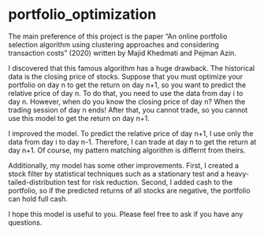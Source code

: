 # portfolio_optimization

The main preference of this project is the paper “An online portfolio selection algorithm using clustering approaches and considering transaction costs” (2020) written by Majid Khedmati and Pejman Azin.

I discovered that this famous algorithm has a huge drawback. 
The historical data is the closing price of stocks. 
Suppose that you must optimize your portfolio on day n to get the return on day n+1, so you want to predict the relative price of day n. 
To do that, you need to use the data from day i to day n. 
However, when do you know the closing price of day n? 
When the trading session of day n ends! 
After that, you cannot trade, so you cannot use this model to get the return on day n+1.

I improved the model. 
To predict the relative price of day n+1, I use only the data from day i to day n-1. 
Therefore, I can trade at day n to get the return at day n+1.
Of course, my pattern matching algorithm is differnt from theirs.

Additionally, my model has some other improvements. 
First, I created a stock filter by statistical techniques such as a stationary test and a heavy-tailed-distribution test for risk reduction. 
Second, I added cash to the portfolio, so if the predicted returns of all stocks are negative, the portfolio can hold full cash.

I hope this model is useful to you. Please feel free to ask if you have any questions.

